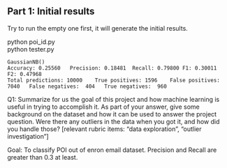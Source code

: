 ## Part 1: Initial results
Try to run the empty one first, it will generate the initial results.

python poi_id.py  
python tester.py
```
GaussianNB()
Accuracy: 0.25560	Precision: 0.18481	Recall: 0.79800	F1: 0.30011	F2: 0.47968
Total predictions: 10000	True positives: 1596	False positives: 7040	False negatives:  404	True negatives:  960
```

Q1: Summarize for us the goal of this project and how machine learning is useful in trying to accomplish it. As part of your answer, give some background on the dataset and how it can be used to answer the project question. Were there any outliers in the data when you got it, and how did you handle those?  [relevant rubric items: “data exploration”, “outlier investigation”]

Goal: To classify POI out of enron email dataset. Precision and Recall are greater than 0.3 at least.
